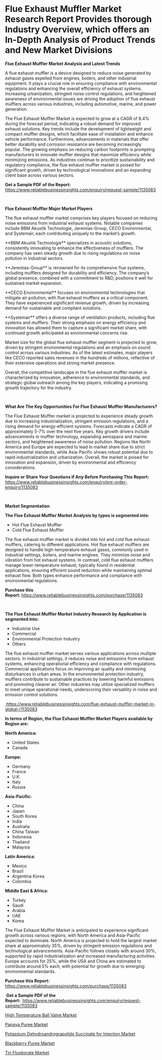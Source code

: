 <p><h1>Flue Exhaust Muffler Market Research Report Provides thorough Industry Overview, which offers an In-Depth Analysis of Product Trends and New Market Divisions</h1></p><p><strong>Flue Exhaust Muffler Market Analysis and Latest Trends</strong></p>
<p><p>A flue exhaust muffler is a device designed to reduce noise generated by exhaust gases expelled from engines, boilers, and other industrial equipment. It plays a crucial role in ensuring compliance with environmental regulations and enhancing the overall efficiency of exhaust systems. Increasing urbanization, stringent noise control regulations, and heightened awareness of environmental issues are driving the adoption of flue exhaust mufflers across various industries, including automotive, marine, and power generation.</p><p>The Flue Exhaust Muffler Market is expected to grow at a CAGR of 8.4% during the forecast period, indicating a robust demand for improved exhaust solutions. Key trends include the development of lightweight and compact muffler designs, which facilitate ease of installation and enhance vehicle performance. Furthermore, advancements in materials that offer better durability and corrosion resistance are becoming increasingly popular. The growing emphasis on reducing carbon footprints is prompting manufacturers to innovate muffler designs that maximize efficiency while minimizing emissions. As industries continue to prioritize sustainability and regulatory compliance, the flue exhaust muffler market is poised for significant growth, driven by technological innovations and an expanding client base across various sectors.</p></p>
<p><strong>Get a Sample PDF of the Report:&nbsp;</strong> <a href="https://www.reliablebusinessinsights.com/enquiry/request-sample/1135083?utm_campaign=75&utm_medium=2&utm_source=Github&utm_content=ia&utm_term=09102024&utm_id=flue-exhaust-muffler">https://www.reliablebusinessinsights.com/enquiry/request-sample/1135083</a></p>
<p>&nbsp;</p>
<p><strong>Flue Exhaust Muffler Major Market Players</strong></p>
<p><p>The flue exhaust muffler market comprises key players focused on reducing noise emissions from industrial exhaust systems. Notable companies include BBM Akustik Technologie, Jeremias-Group, CECO Environmental, and Systemair, each contributing uniquely to the market’s growth.</p><p>**BBM Akustik Technologie** specializes in acoustic solutions, consistently innovating to enhance the effectiveness of mufflers. The company has seen steady growth due to rising regulations on noise pollution in industrial sectors.</p><p>**Jeremias-Group** is renowned for its comprehensive flue systems, including mufflers designed for durability and efficiency. The company’s global presence, combined with a commitment to R&D, positions it well for sustained market expansion.</p><p>**CECO Environmental** focuses on environmental technologies that mitigate air pollution, with flue exhaust mufflers as a critical component. They have experienced significant revenue growth, driven by increasing demand for sustainable and compliant solutions.</p><p>**Systemair** offers a diverse range of ventilation products, including flue systems and mufflers. Their strong emphasis on energy efficiency and innovation has allowed them to capture a significant market share, with continued growth anticipated as environmental concerns rise.</p><p>Market size for the global flue exhaust muffler segment is projected to grow, driven by stringent environmental regulations and an emphasis on sound control across various industries. As of the latest estimates, major players like CECO reported sales revenues in the hundreds of millions, reflective of their extensive operations and strong market presence.</p><p>Overall, the competitive landscape in the flue exhaust muffler market is characterized by innovation, adherence to environmental standards, and strategic global outreach among the key players, indicating a promising growth trajectory for the industry.</p></p>
<p>&nbsp;</p>
<p><strong>What Are The Key Opportunities For Flue Exhaust Muffler Manufacturers?</strong></p>
<p><p>The Flue Exhaust Muffler market is projected to experience steady growth due to increasing industrialization, stringent emission regulations, and a rising demand for energy-efficient systems. Forecasts indicate a CAGR of approximately 5-7% over the next five years. Key growth drivers include advancements in muffler technology, expanding aerospace and marine sectors, and heightened awareness of noise pollution. Regions like North America and Europe are expected to lead in market share due to strict environmental standards, while Asia-Pacific shows robust potential due to rapid industrialization and urbanization. Overall, the market is poised for innovation and expansion, driven by environmental and efficiency considerations.</p></p>
<p><strong>Inquire or Share Your Questions If Any Before Purchasing This Report:</strong> <a href="https://www.reliablebusinessinsights.com/enquiry/pre-order-enquiry/1135083?utm_campaign=75&utm_medium=2&utm_source=Github&utm_content=ia&utm_term=09102024&utm_id=flue-exhaust-muffler">https://www.reliablebusinessinsights.com/enquiry/pre-order-enquiry/1135083</a></p>
<p>&nbsp;</p>
<p><strong>Market Segmentation</strong></p>
<p><strong>The Flue Exhaust Muffler Market Analysis by types is segmented into:</strong></p>
<p><ul><li>Hot Flue Exhaust Muffler</li><li>Cold Flue Exhaust Muffler</li></ul></p>
<p><p>The flue exhaust muffler market is divided into hot and cold flue exhaust mufflers, catering to different applications. Hot flue exhaust mufflers are designed to handle high-temperature exhaust gases, commonly used in industrial settings, boilers, and marine engines. They minimize noise and vibration from hot exhaust systems. In contrast, cold flue exhaust mufflers manage lower-temperature exhaust, typically found in residential applications, ensuring efficient sound reduction while maintaining optimal exhaust flow. Both types enhance performance and compliance with environmental regulations.</p></p>
<p><strong>Purchase this Report:&nbsp;</strong><a href="https://www.reliablebusinessinsights.com/purchase/1135083?utm_campaign=75&utm_medium=2&utm_source=Github&utm_content=ia&utm_term=09102024&utm_id=flue-exhaust-muffler">https://www.reliablebusinessinsights.com/purchase/1135083</a></p>
<p>&nbsp;</p>
<p><strong>The Flue Exhaust Muffler Market Industry Research by Application is segmented into:</strong></p>
<p><ul><li>Industrial Use</li><li>Commercial</li><li>Environmental Protection Industry</li><li>Others</li></ul></p>
<p><p>The flue exhaust muffler market serves various applications across multiple sectors. In industrial settings, it reduces noise and emissions from exhaust systems, enhancing operational efficiency and compliance with regulations. Commercial applications focus on improving air quality and minimizing disturbances in urban areas. In the environmental protection industry, mufflers contribute to sustainable practices by lowering harmful emissions and promoting cleaner air. Other industries may utilize specialized mufflers to meet unique operational needs, underscoring their versatility in noise and emission control solutions.</p></p>
<p><a href="https://www.reliablebusinessinsights.com/flue-exhaust-muffler-market-in-global-r1135083?utm_campaign=75&utm_medium=2&utm_source=Github&utm_content=ia&utm_term=09102024&utm_id=flue-exhaust-muffler">&nbsp;https://www.reliablebusinessinsights.com/flue-exhaust-muffler-market-in-global-r1135083</a></p>
<p><strong>In terms of Region, the Flue Exhaust Muffler Market Players available by Region are:</strong></p>
<p>
    <p> <strong> North America: </strong>
        <ul>
            <li>United States</li>
            <li>Canada</li>
        </ul>
        </p> 
    <p> <strong> Europe: </strong>
        <ul>
            <li>Germany</li>
            <li>France</li>
            <li>U.K.</li>
            <li>Italy</li>
            <li>Russia</li>
        </ul>
        </p> 
    <p> <strong> Asia-Pacific: </strong>
        <ul>
            <li>China</li>
            <li>Japan</li>
            <li>South Korea</li>
            <li>India</li>
            <li>Australia</li>
            <li>China Taiwan</li>
            <li>Indonesia</li>
            <li>Thailand</li>
            <li>Malaysia</li>
        </ul>
        </p> 
    <p> <strong> Latin America: </strong>
        <ul>
            <li>Mexico</li>
            <li>Brazil</li>
            <li>Argentina Korea</li>
            <li>Colombia</li>
        </ul>
        </p> 
    <p> <strong> Middle East & Africa: </strong>
        <ul>
            <li>Turkey</li>
            <li>Saudi</li>
            <li>Arabia</li>
            <li>UAE</li>
            <li>Korea</li>
        </ul>
    </p>
    </p>
<p><p>The Flue Exhaust Muffler Market is anticipated to experience significant growth across various regions, with North America and Asia-Pacific expected to dominate. North America is projected to hold the largest market share at approximately 35%, driven by stringent emission regulations and technological advancements. Asia-Pacific follows closely with around 30%, supported by rapid industrialization and increased manufacturing activities. Europe accounts for 25%, while the USA and China are estimated to contribute around 5% each, with potential for growth due to emerging environmental standards.</p></p>
<p><strong>Purchase this Report: </strong><a href="https://www.reliablebusinessinsights.com/purchase/1135083?utm_campaign=75&utm_medium=2&utm_source=Github&utm_content=ia&utm_term=09102024&utm_id=flue-exhaust-muffler">https://www.reliablebusinessinsights.com/purchase/1135083</a></p>
<p>&nbsp;<strong>Get a Sample PDF of the Report:&nbsp;&nbsp;</strong><a href="https://www.reliablebusinessinsights.com/enquiry/request-sample/1135083?utm_campaign=75&utm_medium=2&utm_source=Github&utm_content=ia&utm_term=09102024&utm_id=flue-exhaust-muffler">https://www.reliablebusinessinsights.com/enquiry/request-sample/1135083</a></p>
<p><strong></strong></p>
<p><p><a href="https://www.linkedin.com/pulse/market-forecasting-change-global-high-temperature-ball-valve-7xtne?utm_campaign=75&utm_medium=2&utm_source=Github&utm_content=ia&utm_term=09102024&utm_id=flue-exhaust-muffler">High Temperature Ball Valve Market</a></p><p><a href="https://issuu.com/reportprime-2/docs/papaya-puree-market-size-2030.pptx_b3340b131b313e?utm_campaign=75&utm_medium=2&utm_source=Github&utm_content=ia&utm_term=09102024&utm_id=flue-exhaust-muffler">Papaya Puree Market</a></p><p><a href="https://github.com/foardslkuninv/Market-Research-Report-List-1/blob/main/potassium-dehydroandrograpolide-succinate-for-injection-market.md?utm_campaign=75&utm_medium=2&utm_source=Github&utm_content=ia&utm_term=09102024&utm_id=flue-exhaust-muffler">Potassium Dehydroandrograpolide Succinate for Injection Market</a></p><p><a href="https://issuu.com/reportprime-2/docs/blackberry-puree-market-size-2030.p_632dd3fdd6cf48?utm_campaign=75&utm_medium=2&utm_source=Github&utm_content=ia&utm_term=09102024&utm_id=flue-exhaust-muffler">Blackberry Puree Market</a></p><p><a href="https://www.linkedin.com/pulse/insights-tin-fluoborate-industry-market-financial-status-size-8sznf?utm_campaign=75&utm_medium=2&utm_source=Github&utm_content=ia&utm_term=09102024&utm_id=flue-exhaust-muffler">Tin Fluoborate Market</a></p></p>